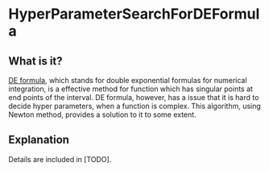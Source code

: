 # HyperParameterSearchForDEFormula

## What is it?
[DE formula](https://www.jstage.jst.go.jp/article/kyotoms1969/9/3/9_3_721/_pdf), which stands for double exponential formulas for numerical integration, is a effective method for function which has singular points at end points of the interval. DE formula, however, has a issue that it is hard to decide hyper parameters, when a function is complex. This algorithm, using Newton method, provides a solution to it to some extent.

## Explanation
Details are included in [TODO].

